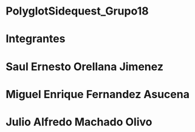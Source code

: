 # PolyglotSidequest_Grupo18
# Integrantes
# Saul Ernesto Orellana Jimenez 
# Miguel Enrique Fernandez Asucena
# Julio Alfredo Machado Olivo
